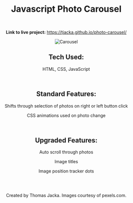 <div align="center">

# Javascript Photo Carousel

<br>

**Link to live project:** https://tjacka.github.io/photo-carousel/

<img src="https://i.ibb.co/6s3ktsy/Carousel.jpg" alt="Carousel" border="0">

<br>

## Tech Used: 
  
HTML, CSS, JavaScript

<br> 

## Standard Features:

Shifts through selection of photos on right or left button click 

CSS animations used on photo change

<br>

## Upgraded Features:

Auto scroll through photos

Image titles

Image position tracker dots

<br><br>

Created by Thomas Jacka. Images courtesy of pexels.com.

</div>

